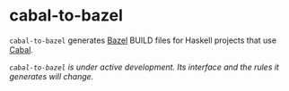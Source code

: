 # cabal-to-bazel

`cabal-to-bazel` generates [Bazel](https://bazel.build/) BUILD files for Haskell projects that use [Cabal](https://www.haskell.org/cabal/).

*`cabal-to-bazel` is under active development. Its interface and the rules it generates will change.*
